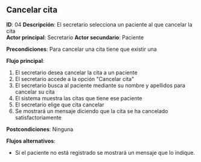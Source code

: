 ## Cancelar cita
 
**ID**: 04 **Descripción**: El secretario selecciona un paciente al que cancelar la cita  
**Actor principal**: Secretario
**Actor secundario**: Paciente
 
**Precondiciones**: Para cancelar una cita tiene que existir una
 
**Flujo principal**:
1. El secretario desea cancelar la cita a un paciente
2. El secretario accede a la opción "Cancelar cita"
3. El secretario busca al paciente mediante su nombre y apellidos para cancelar su cita
4. El sistema muestra las citas que tiene ese paciente
5. El secretario elige que cita cancelar
7. Se mostrará un mensaje diciendo que la cita se ha cancelado satisfactoriamente
 
**Postcondiciones**:  Ninguna
 
**Flujos alternativos**:  
* Si el paciente no está registrado se mostrará un mensaje que lo indique.

